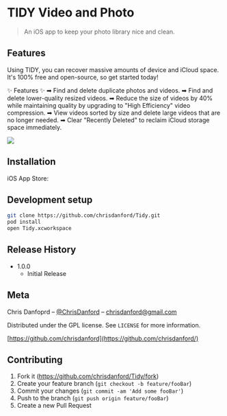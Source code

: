 

# TIDY Video and Photo
> An iOS app to keep your photo library nice and clean.

## Features
Using TIDY, you can recover massive amounts of device and iCloud space.  It's 100% free and open-source, so get started today!

✨ Features ✨
➡ Find and delete duplicate photos and videos.
➡ Find and delete lower-quality resized videos.
➡ Reduce the size of videos by 40% while maintaining quality by upgrading to "High Efficiency" video compression.
➡ View videos sorted by size and delete large videos that are no longer needed.
➡ Clear "Recently Deleted" to reclaim iCloud storage space immediately.

![](header.png)

## Installation

iOS App Store: 

## Development setup

```sh
git clone https://github.com/chrisdanford/Tidy.git
pod install
open Tidy.xcworkspace
```

## Release History

* 1.0.0
    * Initial Release

## Meta

Chris Danfoprd – [@ChrisDanford](https://twitter.com/chrisdanford) – chrisdanford@gmail.com

Distributed under the GPL license. See ``LICENSE`` for more information.

[https://github.com/chrisdanford](https://github.com/chrisdanford/)

## Contributing

1. Fork it (<https://github.com/chrisdanford/Tidy/fork>)
2. Create your feature branch (`git checkout -b feature/fooBar`)
3. Commit your changes (`git commit -am 'Add some fooBar'`)
4. Push to the branch (`git push origin feature/fooBar`)
5. Create a new Pull Request
